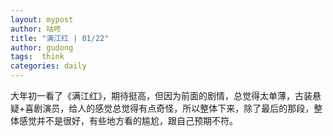 ```yaml
---
layout: mypost
author: 咕咚
title: "满江红 | 01/22"
author: gudong
tags:  think
categories: daily
---
```


大年初一看了《满江红》，期待挺高，但因为前面的剧情，总觉得太单薄，古装悬疑+喜剧演员，给人的感觉总觉得有点奇怪，所以整体下来，除了最后的那段，整体感觉并不是很好，有些地方看的尴尬，跟自己预期不符。
